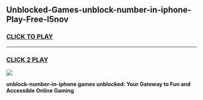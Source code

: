 
## Unblocked-Games-unblock-number-in-iphone-Play-Free-l5nov
<h3>
<a href="https://premium76.site?title=unblock-number-in-iphone&ref=21A">CLICK TO PLAY</a></h3>
<hr>

<h3>
<a href="https://premium76.site?title=unblock-number-in-iphone&ref=21A">CLICK 2 PLAY</a>
  
</h3>

<a href="https://premium76.site?title=unblock-number-in-iphone&ref=21A"><img src="https://clearcache.store/games.png"></a>


**unblock-number-in-iphone games unblocked: Your Gateway to Fun and Accessible Online Gaming**
